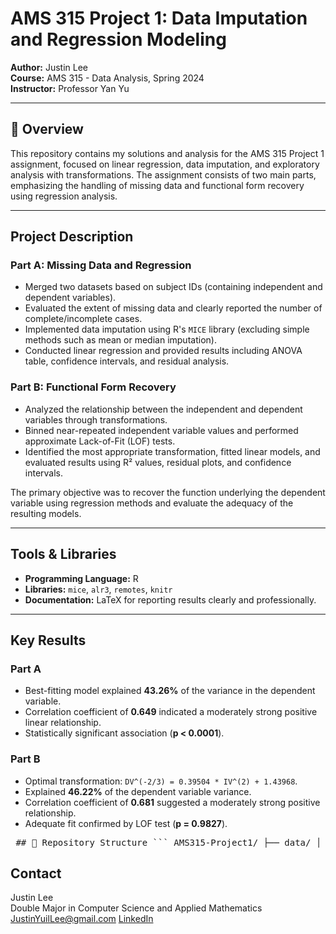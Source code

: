 # AMS 315 Project 1: Data Imputation and Regression Modeling

**Author:** Justin Lee  
**Course:** AMS 315 - Data Analysis, Spring 2024  
**Instructor:** Professor Yan Yu

---

## 📌 Overview
This repository contains my solutions and analysis for the AMS 315 Project 1 assignment, focused on linear regression, data imputation, and exploratory analysis with transformations. The assignment consists of two main parts, emphasizing the handling of missing data and functional form recovery using regression analysis.

---

## Project Description

### Part A: Missing Data and Regression
- Merged two datasets based on subject IDs (containing independent and dependent variables).
- Evaluated the extent of missing data and clearly reported the number of complete/incomplete cases.
- Implemented data imputation using R's `MICE` library (excluding simple methods such as mean or median imputation).
- Conducted linear regression and provided results including ANOVA table, confidence intervals, and residual analysis.

### Part B: Functional Form Recovery
- Analyzed the relationship between the independent and dependent variables through transformations.
- Binned near-repeated independent variable values and performed approximate Lack-of-Fit (LOF) tests.
- Identified the most appropriate transformation, fitted linear models, and evaluated results using R² values, residual plots, and confidence intervals.

The primary objective was to recover the function underlying the dependent variable using regression methods and evaluate the adequacy of the resulting models.

---

## Tools & Libraries
- **Programming Language:** R
- **Libraries:** `mice`, `alr3`, `remotes`, `knitr`
- **Documentation:** LaTeX for reporting results clearly and professionally.

---

## Key Results

### Part A
- Best-fitting model explained **43.26%** of the variance in the dependent variable.
- Correlation coefficient of **0.649** indicated a moderately strong positive linear relationship.
- Statistically significant association (**p < 0.0001**).

### Part B
- Optimal transformation: `DV^(-2/3) = 0.39504 * IV^(2) + 1.43968`.
- Explained **46.22%** of the dependent variable variance.
- Correlation coefficient of **0.681** suggested a moderately strong positive relationship.
- Adequate fit confirmed by LOF test (**p = 0.9827**).

<pre> ## 📁 Repository Structure ``` AMS315-Project1/ ├── data/ │ ├── partA/ │ │ ├── independent.csv # Part A: Independent variable dataset │ │ └── dependent.csv # Part A: Dependent variable dataset │ └── partB/ │ └── full_dataset.csv # Part B: Combined IV/DV dataset ├── plots/ │ ├── scatter_original.png │ ├── scatter_iv_dv_transform.png │ ├── scatter_iv_inverse.png │ └── scatter_iv2_dv_transform.png ├── scripts/ │ ├── data_merge.R # Merges and cleans Part A data │ ├── imputation.R # Handles missing data using MICE │ └── regression_analysis.R # Performs regression & transformations ├── report.tex # LaTeX source for the final report ├── report.pdf # Compiled PDF report └── README.md # This file ``` </pre>

## Contact
Justin Lee  
Double Major in Computer Science and Applied Mathematics
JustinYuilLee@gmail.com
[LinkedIn](https://www.linkedin.com/in/justinyuillee/)